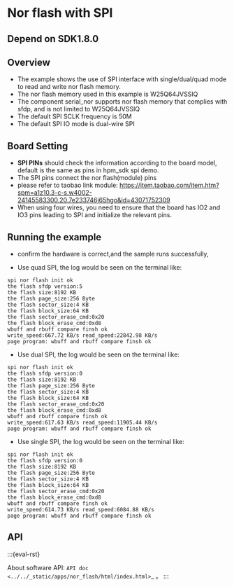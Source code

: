 # Nor flash with SPI

## Depend on SDK1.8.0

## Overview

- The example shows the use of SPI interface with single/dual/quad mode to read and write nor flash memory.
- The nor flash memory used in this example is W25Q64JVSSIQ
- The component serial_nor supports nor flash memory that complies with sfdp, and is not limited to W25Q64JVSSIQ
- The default SPI SCLK frequency is 50M
- The default SPI IO mode is dual-wire SPI

## Board Setting

- **SPI PINs** should check the information according to the board model, default is the same as pins in hpm_sdk spi demo.
- The SPI pins connect the nor flash(module) pins
- please refer to taobao link module: https://item.taobao.com/item.htm?spm=a1z10.3-c-s.w4002-24145583300.20.7e233746j65hgo&id=43071752309
- When using four wires, you need to ensure that the board has IO2 and IO3 pins leading to SPI and initialize the relevant pins.


## Running the example

- confirm the hardware is correct,and the sample runs successfully,

- Use quad SPI, the log would be seen on the terminal like:
```console
spi nor flash init ok
the flash sfdp version:5
the flash size:8192 KB
the flash page_size:256 Byte
the flash sector_size:4 KB
the flash block_size:64 KB
the flash sector_erase_cmd:0x20
the flash block_erase_cmd:0xd8
wbuff and rbuff compare finsh ok
write_speed:667.72 KB/s read_speed:22842.98 KB/s
page program: wbuff and rbuff compare finsh ok
```

- Use dual SPI, the log would be seen on the terminal like:
```console
spi nor flash init ok
the flash sfdp version:0
the flash size:8192 KB
the flash page_size:256 Byte
the flash sector_size:4 KB
the flash block_size:64 KB
the flash sector_erase_cmd:0x20
the flash block_erase_cmd:0xd8
wbuff and rbuff compare finsh ok
write_speed:617.63 KB/s read_speed:11905.44 KB/s
page program: wbuff and rbuff compare finsh ok
```

- Use single SPI, the log would be seen on the terminal like:
```console
spi nor flash init ok
the flash sfdp version:0
the flash size:8192 KB
the flash page_size:256 Byte
the flash sector_size:4 KB
the flash block_size:64 KB
the flash sector_erase_cmd:0x20
the flash block_erase_cmd:0xd8
wbuff and rbuff compare finsh ok
write_speed:614.73 KB/s read_speed:6084.88 KB/s
page program: wbuff and rbuff compare finsh ok
```

## API

:::{eval-rst}

About software API: `API doc <../../_static/apps/nor_flash/html/index.html>`_ 。
:::